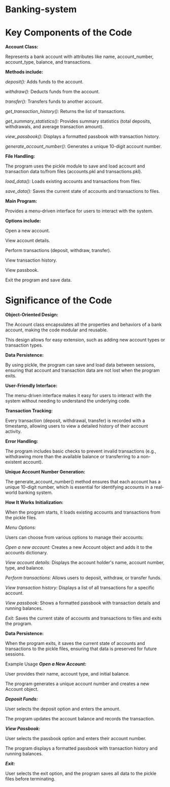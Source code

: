 # Banking-system
# Key Components of the Code
**Account Class:**

Represents a bank account with attributes like name, account_number, account_type, balance, and transactions.

**Methods include:**

_deposit():_ Adds funds to the account.

_withdraw():_ Deducts funds from the account.

_transfer():_ Transfers funds to another account.

_get_transaction_history():_ Returns the list of transactions.

_get_summary_statistics():_ Provides summary statistics (total deposits, withdrawals, and average transaction amount).

_view_passbook():_ Displays a formatted passbook with transaction history.

_generate_account_number():_ Generates a unique 10-digit account number.

**File Handling:**

The program uses the pickle module to save and load account and transaction data to/from files (accounts.pkl and transactions.pkl).

_load_data():_ Loads existing accounts and transactions from files.

_save_data():_ Saves the current state of accounts and transactions to files.

**Main Program:**

Provides a menu-driven interface for users to interact with the system.

**Options include:**

Open a new account.

View account details.

Perform transactions (deposit, withdraw, transfer).

View transaction history.

View passbook.

Exit the program and save data.

# Significance of the Code
**Object-Oriented Design:**

The Account class encapsulates all the properties and behaviors of a bank account, making the code modular and reusable.

This design allows for easy extension, such as adding new account types or transaction types.

**Data Persistence:**

By using pickle, the program can save and load data between sessions, ensuring that account and transaction data are not lost when the program exits.

**User-Friendly Interface:**

The menu-driven interface makes it easy for users to interact with the system without needing to understand the underlying code.

**Transaction Tracking:**

Every transaction (deposit, withdrawal, transfer) is recorded with a timestamp, allowing users to view a detailed history of their account activity.

**Error Handling:**

The program includes basic checks to prevent invalid transactions (e.g., withdrawing more than the available balance or transferring to a non-existent account).

**Unique Account Number Generation:**

The generate_account_number() method ensures that each account has a unique 10-digit number, which is essential for identifying accounts in a real-world banking system.

**How It Works**
**Initialization:**

When the program starts, it loads existing accounts and transactions from the pickle files.

_Menu Options:_

Users can choose from various options to manage their accounts:

_Open a new account:_ Creates a new Account object and adds it to the accounts dictionary.

_View account details:_ Displays the account holder's name, account number, type, and balance.

_Perform transactions:_ Allows users to deposit, withdraw, or transfer funds.

_View transaction history:_ Displays a list of all transactions for a specific account.

_View passbook:_ Shows a formatted passbook with transaction details and running balances.

_Exit:_ Saves the current state of accounts and transactions to files and exits the program.

**Data Persistence:**

When the program exits, it saves the current state of accounts and transactions to the pickle files, ensuring that data is preserved for future sessions.

Example Usage
**_Open a New Account:_**

User provides their name, account type, and initial balance.

The program generates a unique account number and creates a new Account object.

**_Deposit Funds:_**

User selects the deposit option and enters the amount.

The program updates the account balance and records the transaction.

**_View Passbook:_**

User selects the passbook option and enters their account number.

The program displays a formatted passbook with transaction history and running balances.

**_Exit:_**

User selects the exit option, and the program saves all data to the pickle files before terminating.
